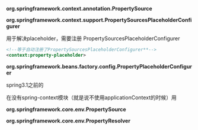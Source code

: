 **org.springframework.context.annotation.PropertySource**

**org.springframework.context.support.PropertySourcesPlaceholderConfigurer**

用于解决placeholder，需要注册 PropertySourcesPlaceholderConfigurer

```xml
<!--等于自动注册了PropertySourcesPlaceholderConfigurer**-->
<context:property-placeholder>
```



**org.springframework.beans.factory.config.PropertyPlaceholderConfigurer**

spring3.1之前的

在没有spring-context模块（就是说不使用applicationContext的时候）用



**org.springframework.core.env.PropertySource**

**org.springframework.core.env.PropertyResolver**